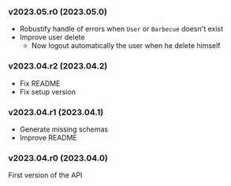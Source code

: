 ### v2023.05.r0 (2023.05.0)
- Robustify handle of errors when `User` or `Barbecue` doesn't exist
- Improve user delete
    - Now logout automatically the user when he delete himself

### v2023.04.r2 (2023.04.2)
- Fix README
- Fix setup version

### v2023.04.r1 (2023.04.1)
- Generate missing schemas
- Improve README

### v2023.04.r0 (2023.04.0)
First version of the API